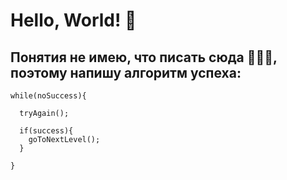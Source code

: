# Hello, World! 👋
## Понятия не имею, что писать сюда 🤷🏻‍♂️, поэтому напишу алгоритм успеха:

```
while(noSuccess){

  tryAgain();
  
  if(success){
    goToNextLevel();
  }
  
}
```

<!--
**jsma3005/jsma3005** is a ✨ _special_ ✨ repository because its `README.md` (this file) appears on your GitHub profile.

Here are some ideas to get you started:

- 🔭 I’m currently working on ...
- 🌱 I’m currently learning ...
- 👯 I’m looking to collaborate on ...
- 🤔 I’m looking for help with ...
- 💬 Ask me about ...
- 📫 How to reach me: ...
- 😄 Pronouns: ...
- ⚡ Fun fact: ...
-->
